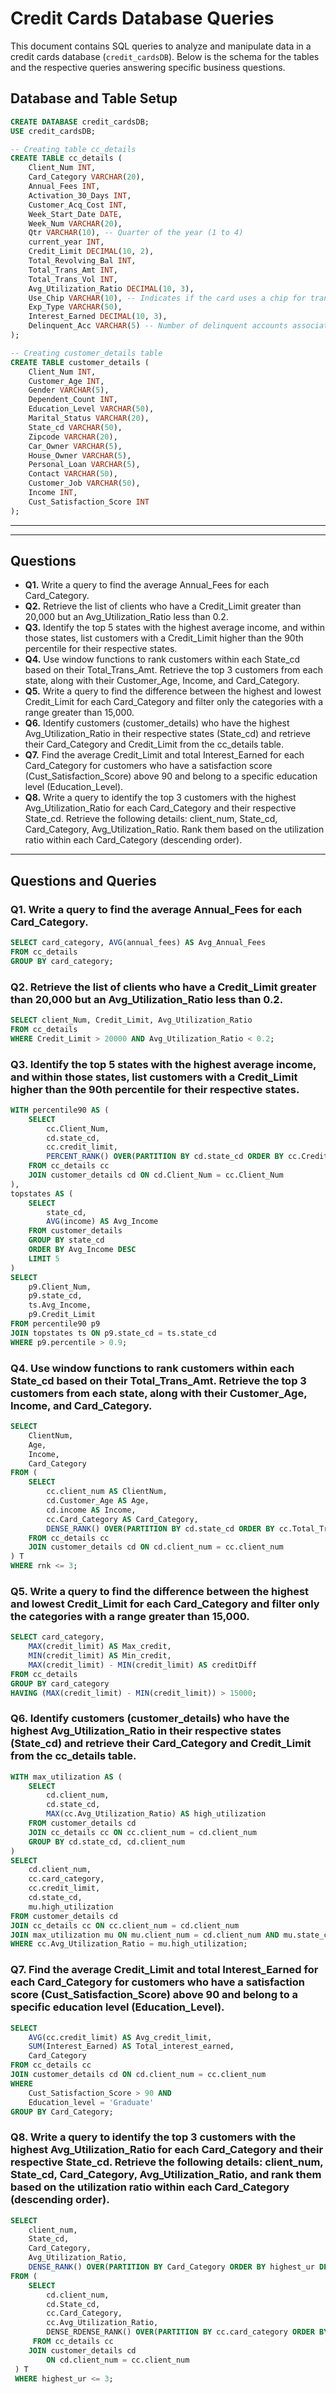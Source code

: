 # Credit Cards Database Queries

This document contains SQL queries to analyze and manipulate data in a credit cards database (`credit_cardsDB`). Below is the schema for the tables and the respective queries answering specific business questions.


## Database and Table Setup

```sql
CREATE DATABASE credit_cardsDB;
USE credit_cardsDB;

-- Creating table cc_details
CREATE TABLE cc_details (
    Client_Num INT,
    Card_Category VARCHAR(20),
    Annual_Fees INT,
    Activation_30_Days INT,
    Customer_Acq_Cost INT,
    Week_Start_Date DATE,
    Week_Num VARCHAR(20),
    Qtr VARCHAR(10), -- Quarter of the year (1 to 4)
    current_year INT,
    Credit_Limit DECIMAL(10, 2),
    Total_Revolving_Bal INT,
    Total_Trans_Amt INT,
    Total_Trans_Vol INT,
    Avg_Utilization_Ratio DECIMAL(10, 3),
    Use_Chip VARCHAR(10), -- Indicates if the card uses a chip for transactions
    Exp_Type VARCHAR(50),
    Interest_Earned DECIMAL(10, 3),
    Delinquent_Acc VARCHAR(5) -- Number of delinquent accounts associated with the client
);

-- Creating customer_details table
CREATE TABLE customer_details (
    Client_Num INT,
    Customer_Age INT,
    Gender VARCHAR(5),
    Dependent_Count INT,
    Education_Level VARCHAR(50),
    Marital_Status VARCHAR(20),
    State_cd VARCHAR(50),
    Zipcode VARCHAR(20),
    Car_Owner VARCHAR(5),
    House_Owner VARCHAR(5),
    Personal_Loan VARCHAR(5),
    Contact VARCHAR(50),
    Customer_Job VARCHAR(50),
    Income INT,
    Cust_Satisfaction_Score INT
);
```

---

---


## Questions

- **Q1.** Write a query to find the average Annual_Fees for each Card_Category.
- **Q2.** Retrieve the list of clients who have a Credit_Limit greater than 20,000 but an Avg_Utilization_Ratio less than 0.2.
- **Q3.** Identify the top 5 states with the highest average income, and within those states, list customers with a Credit_Limit higher than the 90th percentile for their respective states.
- **Q4.** Use window functions to rank customers within each State_cd based on their Total_Trans_Amt. Retrieve the top 3 customers from each state, along with their Customer_Age, Income, and Card_Category.
- **Q5.** Write a query to find the difference between the highest and lowest Credit_Limit for each Card_Category and filter only the categories with a range greater than 15,000.
- **Q6.** Identify customers (customer_details) who have the highest Avg_Utilization_Ratio in their respective states (State_cd) and retrieve their Card_Category and Credit_Limit from the cc_details table.
- **Q7.** Find the average Credit_Limit and total Interest_Earned for each Card_Category for customers who have a satisfaction score (Cust_Satisfaction_Score) above 90 and belong to a specific education level (Education_Level).
- **Q8.** Write a query to identify the top 3 customers with the highest Avg_Utilization_Ratio for each Card_Category and their respective State_cd. Retrieve the following details: client_num, State_cd, Card_Category, Avg_Utilization_Ratio. Rank them based on the utilization ratio within each Card_Category (descending order).

---

## Questions and Queries

### **Q1. Write a query to find the average Annual_Fees for each Card_Category.**
```sql
SELECT card_category, AVG(annual_fees) AS Avg_Annual_Fees
FROM cc_details
GROUP BY card_category;
```

### **Q2. Retrieve the list of clients who have a Credit_Limit greater than 20,000 but an Avg_Utilization_Ratio less than 0.2.**
```sql
SELECT client_Num, Credit_Limit, Avg_Utilization_Ratio 
FROM cc_details
WHERE Credit_Limit > 20000 AND Avg_Utilization_Ratio < 0.2;
```

### **Q3. Identify the top 5 states with the highest average income, and within those states, list customers with a Credit_Limit higher than the 90th percentile for their respective states.**
```sql
WITH percentile90 AS (
    SELECT 
        cc.Client_Num,
        cd.state_cd, 
        cc.credit_limit,
        PERCENT_RANK() OVER(PARTITION BY cd.state_cd ORDER BY cc.Credit_Limit DESC) AS percentile
    FROM cc_details cc
    JOIN customer_details cd ON cd.Client_Num = cc.Client_Num
),
topstates AS (
    SELECT 
        state_cd, 
        AVG(income) AS Avg_Income
    FROM customer_details
    GROUP BY state_cd
    ORDER BY Avg_Income DESC
    LIMIT 5
)
SELECT 
    p9.Client_Num, 
    p9.state_cd, 
    ts.Avg_Income,
    p9.Credit_Limit
FROM percentile90 p9
JOIN topstates ts ON p9.state_cd = ts.state_cd
WHERE p9.percentile > 0.9;
```

### **Q4. Use window functions to rank customers within each State_cd based on their Total_Trans_Amt. Retrieve the top 3 customers from each state, along with their Customer_Age, Income, and Card_Category.**
```sql
SELECT 
    ClientNum,
    Age,
    Income,
    Card_Category
FROM (
    SELECT 
        cc.client_num AS ClientNum,
        cd.Customer_Age AS Age,
        cd.income AS Income,
        cc.Card_Category AS Card_Category,
        DENSE_RANK() OVER(PARTITION BY cd.state_cd ORDER BY cc.Total_Trans_Amt DESC) AS rnk
    FROM cc_details cc
    JOIN customer_details cd ON cd.client_num = cc.client_num
) T
WHERE rnk <= 3;
```

### **Q5. Write a query to find the difference between the highest and lowest Credit_Limit for each Card_Category and filter only the categories with a range greater than 15,000.**
```sql
SELECT card_category,
    MAX(credit_limit) AS Max_credit,
    MIN(credit_limit) AS Min_credit,
    MAX(credit_limit) - MIN(credit_limit) AS creditDiff
FROM cc_details
GROUP BY card_category
HAVING (MAX(credit_limit) - MIN(credit_limit)) > 15000;
```

### **Q6. Identify customers (customer_details) who have the highest Avg_Utilization_Ratio in their respective states (State_cd) and retrieve their Card_Category and Credit_Limit from the cc_details table.**
```sql
WITH max_utilization AS (
    SELECT 
        cd.client_num,
        cd.state_cd,
        MAX(cc.Avg_Utilization_Ratio) AS high_utilization
    FROM customer_details cd
    JOIN cc_details cc ON cc.client_num = cd.client_num
    GROUP BY cd.state_cd, cd.client_num
)
SELECT 
    cd.client_num,
    cc.card_category,
    cc.credit_limit,
    cd.state_cd,
    mu.high_utilization
FROM customer_details cd
JOIN cc_details cc ON cc.client_num = cd.client_num
JOIN max_utilization mu ON mu.client_num = cd.client_num AND mu.state_cd = cd.state_cd
WHERE cc.Avg_Utilization_Ratio = mu.high_utilization;
```

### **Q7. Find the average Credit_Limit and total Interest_Earned for each Card_Category for customers who have a satisfaction score (Cust_Satisfaction_Score) above 90 and belong to a specific education level (Education_Level).**
```sql
SELECT 
    AVG(cc.credit_limit) AS Avg_credit_limit,
    SUM(Interest_Earned) AS Total_interest_earned,
    Card_Category
FROM cc_details cc
JOIN customer_details cd ON cd.client_num = cc.client_num
WHERE 
    Cust_Satisfaction_Score > 90 AND 
    Education_level = 'Graduate'
GROUP BY Card_Category;
```

### **Q8. Write a query to identify the top 3 customers with the highest Avg_Utilization_Ratio for each Card_Category and their respective State_cd. Retrieve the following details: client_num, State_cd, Card_Category, Avg_Utilization_Ratio, and rank them based on the utilization ratio within each Card_Category (descending order).**
```sql
SELECT 
    client_num, 
    State_cd, 
    Card_Category, 
    Avg_Utilization_Ratio,
    DENSE_RANK() OVER(PARTITION BY Card_Category ORDER BY highest_ur DESC) AS Rank_ur
FROM (
    SELECT
        cd.client_num, 
        cd.State_cd, 
        cc.Card_Category, 
        cc.Avg_Utilization_Ratio,
        DENSE_RDENSE_RANK() OVER(PARTITION BY cc.card_category ORDER BY cc.Avg_Utilization_Ratio DESC) AS highest_ur
	 FROM cc_details cc
	JOIN customer_details cd 
		ON cd.client_num = cc.client_num
 ) T
 WHERE highest_ur <= 3;


